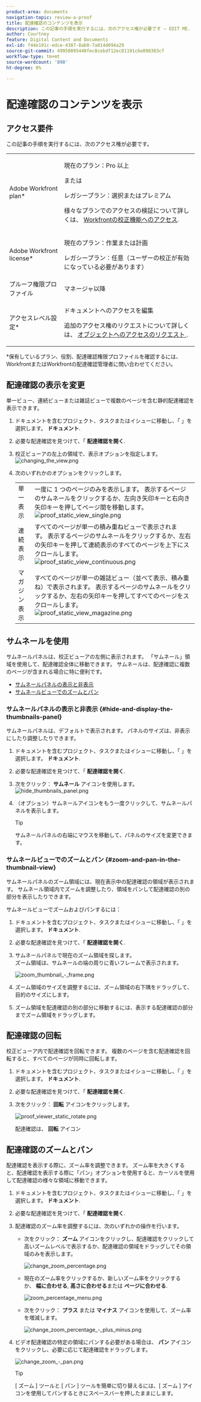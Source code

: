 ```yaml
---
product-area: documents
navigation-topic: review-a-proof
title: 配達確認のコンテンツを表示
description: この記事の手順を実行するには、次のアクセス権が必要です — EDIT ME.
author: Courtney
feature: Digital Content and Documents
exl-id: f44e191c-edce-4387-8ab0-7a014d094a29
source-git-commit: 49950895440fec8cebdf12ec81191c6e890383cf
workflow-type: tm+mt
source-wordcount: '890'
ht-degree: 0%

---
```


# 配達確認のコンテンツを表示

## アクセス要件

この記事の手順を実行するには、次のアクセス権が必要です。

<table style="table-layout:auto"> 
 <col> 
 <col> 
 <tbody> 
  <tr> 
   <td role="rowheader">Adobe Workfront plan*</td> 
   <td> <p>現在のプラン：Pro 以上</p> <p>または</p> <p>レガシープラン：選択またはプレミアム</p> <p>様々なプランでのアクセスの検証について詳しくは、 <a href="/help/quicksilver/administration-and-setup/manage-workfront/configure-proofing/access-to-proofing-functionality.md" class="MCXref xref">Workfrontの校正機能へのアクセス</a>.</p> </td> 
  </tr> 
  <tr> 
   <td role="rowheader">Adobe Workfront license*</td> 
   <td> <p>現在のプラン：作業または計画</p> <p>レガシープラン：任意（ユーザーの校正が有効になっている必要があります）</p> </td> 
  </tr> 
  <tr> 
   <td role="rowheader">プルーフ権限プロファイル </td> 
   <td>マネージャ以降</td> 
  </tr> 
  <tr> 
   <td role="rowheader">アクセスレベル設定*</td> 
   <td> <p>ドキュメントへのアクセスを編集</p> <p>追加のアクセス権のリクエストについて詳しくは、 <a href="../../../../workfront-basics/grant-and-request-access-to-objects/request-access.md" class="MCXref xref">オブジェクトへのアクセスのリクエスト </a>.</p> </td> 
  </tr> 
 </tbody> 
</table>

&#42;保有しているプラン、役割、配達確認権限プロファイルを確認するには、WorkfrontまたはWorkfrontの配達確認管理者に問い合わせてください。

## 配達確認の表示を変更

単一ビュー、連続ビューまたは雑誌ビューで複数のページを含む静的配達確認を表示できます。

1. ドキュメントを含むプロジェクト、タスクまたはイシューに移動し、「 」を選択します。 **ドキュメント**.
1. 必要な配達確認を見つけて、「 **配達確認を開く**.

1. 校正ビューアの左上の領域で、表示オプションを指定します。\
   ![changing_the_view.png](assets/changing-the-view-350x213.png)

1. 次のいずれかのオプションをクリックします。

   <table style="table-layout:auto"> 
    <col> 
    <col> 
    <tbody> 
     <tr> 
      <td role="rowheader">単一表示</td> 
      <td>一度に 1 つのページのみを表示します。 表示するページのサムネールをクリックするか、左向き矢印キーと右向き矢印キーを押してページ間を移動します。<br><img src="assets/proof-static-view-single.png" alt="proof_static_view_single.png"></td> 
     </tr> 
     <tr> 
      <td role="rowheader">連続表示</td> 
      <td>すべてのページが単一の積み重ねビューで表示されます。 表示するページのサムネールをクリックするか、左右の矢印キーを押して連続表示のすべてのページを上下にスクロールします。<br><img src="assets/proof-static-view-continuous.png" alt="proof_static_view_continuous.png"></td> 
     </tr> 
     <tr> 
      <td role="rowheader">マガジン表示</td> 
      <td>すべてのページが単一の雑誌ビュー（並べて表示、積み重ね）で表示されます。 表示するページのサムネールをクリックするか、左右の矢印キーを押してすべてのページをスクロールします。<br><img src="assets/proof-static-view-magazine.png" alt="proof_static_view_magazine.png"></td> 
     </tr> 
    </tbody> 
   </table>

## サムネールを使用

サムネールパネルは、校正ビューアの左側に表示されます。 「サムネール」領域を使用して、配達確認全体に移動できます。 サムネールは、配達確認に複数のページが含まれる場合に特に便利です。

* [サムネールパネルの表示と非表示](#hide-and-display-the-thumbnails-panel)
* [サムネールビューでのズームとパン](#zoom-and-pan-in-the-thumbnail-view)

### サムネールパネルの表示と非表示 {#hide-and-display-the-thumbnails-panel}

サムネールパネルは、デフォルトで表示されます。 パネルのサイズは、非表示にしたり調整したりできます。

1. ドキュメントを含むプロジェクト、タスクまたはイシューに移動し、「 」を選択します。 **ドキュメント**.
1. 必要な配達確認を見つけて、「 **配達確認を開く**.

1. 次をクリック： **サムネール** アイコンを使用します。\
   ![hide_thumbnails_panel.png](assets/hide-thumbnails-panel-350x213.png)

1. （オプション）サムネールアイコンをもう一度クリックして、サムネールパネルを表示します。

   >[!TIP]
   >
   >サムネールパネルの右端にマウスを移動して、パネルのサイズを変更できます。

### サムネールビューでのズームとパン {#zoom-and-pan-in-the-thumbnail-view}

サムネールパネルのズーム領域には、現在表示中の配達確認の領域が表示されます。 サムネール領域内でズームを調整したり、領域をパンして配達確認の別の部分を表示したりできます。

サムネールビューでズームおよびパンするには：

1. ドキュメントを含むプロジェクト、タスクまたはイシューに移動し、「 」を選択します。 **ドキュメント**.
1. 必要な配達確認を見つけて、「 **配達確認を開く**.

1. サムネールパネルで現在のズーム領域を探します。\
   ズーム領域は、サムネールの端の周りに青いフレームで表示されます。

   ![zoom_thumbnail_-_frame.png](assets/zoom-thumbnail---frame-350x215.png)

1. ズーム領域のサイズを調整するには、ズーム領域の右下隅をドラッグして、目的のサイズにします。
1. ズーム領域を配達確認の別の部分に移動するには、表示する配達確認の部分までズーム領域をドラッグします。

## 配達確認の回転

校正ビューア内で配達確認を回転できます。 複数のページを含む配達確認を回転すると、すべてのページが同時に回転します。

1. ドキュメントを含むプロジェクト、タスクまたはイシューに移動し、「 」を選択します。 **ドキュメント**.
1. 必要な配達確認を見つけて、「 **配達確認を開く**.

1. 次をクリック： **回転** アイコンをクリックします。

   ![proof_viewer_static_rotate.png](assets/proof-viewer-static-rotate-350x36.png)

   配達確認は、 **回転** アイコン

## 配達確認のズームとパン

配達確認を表示する際に、ズーム率を調整できます。 ズーム率を大きくすると、配達確認を表示する際に「パン」オプションを使用すると、カーソルを使用して配達確認の様々な領域に移動できます。

1. ドキュメントを含むプロジェクト、タスクまたはイシューに移動し、「 」を選択します。 **ドキュメント**.
1. 必要な配達確認を見つけて、「 **配達確認を開く**.

1. 配達確認のズーム率を調整するには、次のいずれかの操作を行います。

   * 次をクリック： **ズーム** アイコンをクリックし、配達確認をクリックして高いズームレベルで表示するか、配達確認の領域をドラッグしてその領域のみを表示します。

      ![change_zoom_percentage.png](assets/change-zoom-percentage-350x36.png)

   * 現在のズーム率をクリックするか、新しいズーム率をクリックするか、 **幅に合わせる**, **高さに合わせる**&#x200B;または **ページに合わせる**.

      ![zoom_percentage_menu.png](assets/zoom-percentage-menu-350x245.png)

   * 次をクリック： **プラス** または **マイナス** アイコンを使用して、ズーム率を増減します。

      ![change_zoom_percentage_-_plus_minus.png](assets/change-zoom-percentage---plus-minus-350x36.png)

1. ビデオ配達確認の特定の領域にパンする必要がある場合は、 **パン** アイコンをクリックし、必要に応じて配達確認をドラッグします。

   ![change_zoom_-_pan.png](assets/change-zoom---pan-350x36.png)

   >[!TIP]
   >
   >[ ズーム ] ツールと [ パン ] ツールを簡単に切り替えるには、[ ズーム ] アイコンを使用してパンするときにスペースバーを押したままにします。
